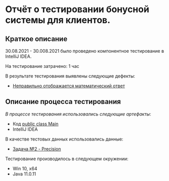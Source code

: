 # Отчёт о тестировании бонусной системы для клиентов.

## Краткое описание

30.08.2021 - 30.008.2021 было проведено компонентное тестирование в IntelliJ IDEA.

На тестирование затрачено: 1 час

В результате тестирования выявлены следующие дефекты:
* [Неправильно отображается математический ответ](https://github.com/Machnev999/home-java1.2-2/issues/1)

## Описание процесса тестирования

*В процессе тестирования использовались следующие артефакты*:

* Код [public class Main](https://github.com/Machnev999/home-java1.2-2/blob/main/src/Main.java)
* IntelliJ IDEA


В качестве тестовых данных использовались данные:
* [Задача №2 - Precision](https://github.com/netology-code/javaqa-homeworks/tree/master/programming)

Тестирование производилось в следующем окружении:
* Win 10, x64
* Java 11.0.11
